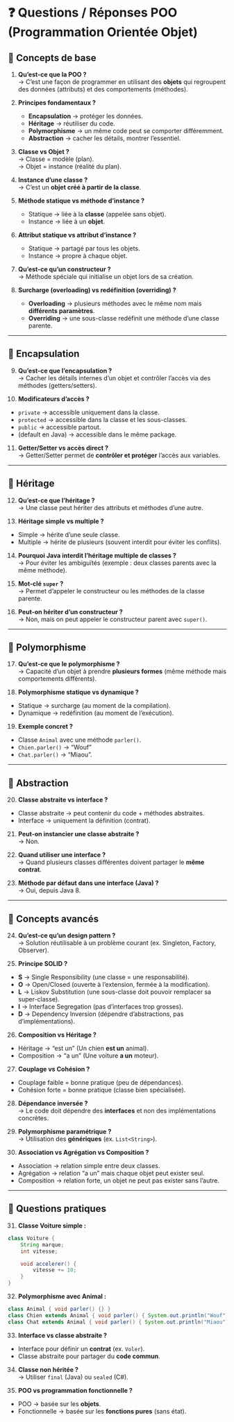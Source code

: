 
# ❓ Questions / Réponses POO (Programmation Orientée Objet)

## 🔹 Concepts de base
1. **Qu’est-ce que la POO ?**  
   → C’est une façon de programmer en utilisant des **objets** qui regroupent des données (attributs) et des comportements (méthodes).

2. **Principes fondamentaux ?**  
   - **Encapsulation** → protéger les données.  
   - **Héritage** → réutiliser du code.  
   - **Polymorphisme** → un même code peut se comporter différemment.  
   - **Abstraction** → cacher les détails, montrer l’essentiel.

3. **Classe vs Objet ?**  
   → Classe = modèle (plan).  
   → Objet = instance (réalité du plan).

4. **Instance d’une classe ?**  
   → C’est un **objet créé à partir de la classe**.

5. **Méthode statique vs méthode d’instance ?**  
   - Statique → liée à la **classe** (appelée sans objet).  
   - Instance → liée à un **objet**.

6. **Attribut statique vs attribut d’instance ?**  
   - Statique → partagé par tous les objets.  
   - Instance → propre à chaque objet.

7. **Qu’est-ce qu’un constructeur ?**  
   → Méthode spéciale qui initialise un objet lors de sa création.

8. **Surcharge (overloading) vs redéfinition (overriding) ?**  
   - **Overloading** → plusieurs méthodes avec le même nom mais **différents paramètres**.  
   - **Overriding** → une sous-classe redéfinit une méthode d’une classe parente.

---

## 🔹 Encapsulation
9. **Qu’est-ce que l’encapsulation ?**  
   → Cacher les détails internes d’un objet et contrôler l’accès via des méthodes (getters/setters).

10. **Modificateurs d’accès ?**  
   - `private` → accessible uniquement dans la classe.  
   - `protected` → accessible dans la classe et les sous-classes.  
   - `public` → accessible partout.  
   - (default en Java) → accessible dans le même package.

11. **Getter/Setter vs accès direct ?**  
   → Getter/Setter permet de **contrôler et protéger** l’accès aux variables.

---

## 🔹 Héritage
12. **Qu’est-ce que l’héritage ?**  
   → Une classe peut hériter des attributs et méthodes d’une autre.

13. **Héritage simple vs multiple ?**  
   - Simple → hérite d’une seule classe.  
   - Multiple → hérite de plusieurs (souvent interdit pour éviter les conflits).

14. **Pourquoi Java interdit l’héritage multiple de classes ?**  
   → Pour éviter les ambiguïtés (exemple : deux classes parents avec la même méthode).

15. **Mot-clé `super` ?**  
   → Permet d’appeler le constructeur ou les méthodes de la classe parente.

16. **Peut-on hériter d’un constructeur ?**  
   → Non, mais on peut appeler le constructeur parent avec `super()`.

---

## 🔹 Polymorphisme
17. **Qu’est-ce que le polymorphisme ?**  
   → Capacité d’un objet à prendre **plusieurs formes** (même méthode mais comportements différents).

18. **Polymorphisme statique vs dynamique ?**  
   - Statique → surcharge (au moment de la compilation).  
   - Dynamique → redéfinition (au moment de l’exécution).

19. **Exemple concret ?**  
   - Classe `Animal` avec une méthode `parler()`.  
   - `Chien.parler()` → “Wouf”  
   - `Chat.parler()` → “Miaou”.

---

## 🔹 Abstraction
20. **Classe abstraite vs interface ?**  
   - Classe abstraite → peut contenir du code + méthodes abstraites.  
   - Interface → uniquement la définition (contrat).  

21. **Peut-on instancier une classe abstraite ?**  
   → Non.

22. **Quand utiliser une interface ?**  
   → Quand plusieurs classes différentes doivent partager le **même contrat**.

23. **Méthode par défaut dans une interface (Java) ?**  
   → Oui, depuis Java 8.

---

## 🔹 Concepts avancés
24. **Qu’est-ce qu’un design pattern ?**  
   → Solution réutilisable à un problème courant (ex. Singleton, Factory, Observer).

25. **Principe SOLID ?**  
   - **S** → Single Responsibility (une classe = une responsabilité).  
   - **O** → Open/Closed (ouverte à l’extension, fermée à la modification).  
   - **L** → Liskov Substitution (une sous-classe doit pouvoir remplacer sa super-classe).  
   - **I** → Interface Segregation (pas d’interfaces trop grosses).  
   - **D** → Dependency Inversion (dépendre d’abstractions, pas d’implémentations).

26. **Composition vs Héritage ?**  
   - Héritage → “est un” (Un chien **est un** animal).  
   - Composition → “a un” (Une voiture **a un** moteur).

27. **Couplage vs Cohésion ?**  
   - Couplage faible = bonne pratique (peu de dépendances).  
   - Cohésion forte = bonne pratique (classe bien spécialisée).

28. **Dépendance inversée ?**  
   → Le code doit dépendre des **interfaces** et non des implémentations concrètes.

29. **Polymorphisme paramétrique ?**  
   → Utilisation des **génériques** (ex. `List<String>`).

30. **Association vs Agrégation vs Composition ?**  
   - Association → relation simple entre deux classes.  
   - Agrégation → relation “a un” mais chaque objet peut exister seul.  
   - Composition → relation forte, un objet ne peut pas exister sans l’autre.

---

## 🔹 Questions pratiques
31. **Classe Voiture simple :**
   ```java
   class Voiture {
       String marque;
       int vitesse;

       void accelerer() {
           vitesse += 10;
       }
   }
   ```

32. **Polymorphisme avec Animal :**
   ```java
   class Animal { void parler() {} }
   class Chien extends Animal { void parler() { System.out.println("Wouf"); } }
   class Chat extends Animal { void parler() { System.out.println("Miaou"); } }
   ```

33. **Interface vs classe abstraite ?**  
   - Interface pour définir un **contrat** (ex. `Voler`).  
   - Classe abstraite pour partager du **code commun**.

34. **Classe non héritée ?**  
   → Utiliser `final` (Java) ou `sealed` (C#).

35. **POO vs programmation fonctionnelle ?**  
   - POO → basée sur les **objets**.  
   - Fonctionnelle → basée sur les **fonctions pures** (sans état).
